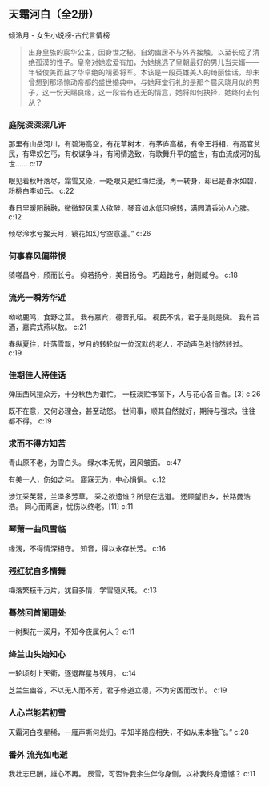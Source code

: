 ## 天霜河白（全2册）

倾泠月  -  女生小说榜-古代言情榜

> 出身皇族的宸华公主，因身世之秘，自幼幽居不与外界接触，以至长成了清绝孤漠的性子。皇帝对她宏爱有加，为她挑选了皇朝最好的男儿当夫婿——年轻俊美而且才华卓绝的靖晏将军。本该是一段英雄美人的绮丽佳话，却未曾想到那场惊动帝都的盛世婚典中，与她拜堂行礼的是那个晨风晓月似的男子，这一份天赐良缘，这一段若有还无的情意，她将如何抉择，她终何去何从？

### 庭院深深深几许

那里有山岳河川，有碧海高空，有花草树木，有茅庐高楼，有帝王将相，有高官贫民，有卑奴乞丐，有权谋争斗，有闲情逸致，有歌舞升平的盛世，有血流成河的乱世…… c:17

眼见着秋叶落尽，霜雪又染，一眨眼又是红梅烂漫，再一转身，却已是春水如碧，粉桃白李如云。 c:22

春日里暖阳融融，微微轻风熏人欲醉，琴音如水低回婉转，满园清香沁人心脾。 c:12

倾尽泠水兮接天月，镜花如幻兮空意遥。” c:26

### 何事春风偏带恨

猗嗟昌兮，颀而长兮。    抑若扬兮，美目扬兮。    巧趋跄兮，射则臧兮。 c:18

### 流光一瞬芳华近

呦呦鹿鸣，食野之蒿。    我有嘉宾，德音孔昭。    视民不恌，君子是则是傚。    我有旨酒，嘉宾式燕以敖。 c:21

春纵夏往，叶落雪飘，岁月的转轮似一位沉默的老人，不动声色地悄然转过。 c:19

### 佳期佳人待佳话

弹压西风擅众芳，十分秋色为谁忙。    一枝淡贮书窗下，人与花心各自香。[3] c:26

既不在意，又何必理会，甚至动怒。 
    世间事，顺其自然就好，期待与强求，往往都不得。 c:19

### 求而不得方知苦

青山原不老，为雪白头。    绿水本无忧，因风皱面。 c:47

有美一人，伤如之何。    寤寐无为，中心悁悁。 c:12

涉江采芙蓉，兰泽多芳草。    采之欲遗谁？所思在远道。    还顾望旧乡，长路曼浩浩。    同心而离居，忧伤以终老。[11] c:11

### 琴萧一曲风雪临

缘浅，不得情深相守。    知音，得以永存长芳。 c:16

### 残红犹自多情舞

梅落繁枝千万片，犹自多情，学雪随风转。 c:13

### 蓦然回首阑珊处

一树梨花一溪月，不知今夜属何人？ c:11

### 绛兰山头始知心

一轮顷刻上天衢，逐退群星与残月。 c:14

芝兰生幽谷，不以无人而不芳，君子修道立德，不为穷困而改节。 c:19

### 人心岂能若初雪

天霜河白夜星稀，一雁声嘶何处归。早知半路应相失，不如从来本独飞。” c:28

### 番外 流光如电逝

我壮志已酬，雄心不再。    辰雪，可否许我余生伴你身侧，以补我终身遗憾？ c:11

